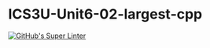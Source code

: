 # ICS3U-Unit6-02-largest-cpp


[![GitHub's Super Linter](https://github.com/Rohnin-Barrette/ICS3U-Unit6-02-largest-cpp/workflows/GitHub's%20Super%20Linter/badge.svg)](https://github.com/Rohnin-Barrette/ICS3U-Unit6-02-largest-cpp/actions)
